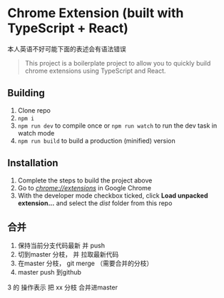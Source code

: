 # Chrome Extension (built with TypeScript + React)
本人英语不好可能下面的表述会有语法错误
> This project is a boilerplate project to allow you to quickly build chrome extensions using TypeScript and React.

## Building

1.  Clone repo
2.  `npm i`
3.  `npm run dev` to compile once or `npm run watch` to run the dev task in watch mode
4.  `npm run build` to build a production (minified) version

## Installation

1.  Complete the steps to build the project above
2.  Go to [_chrome://extensions_](chrome://extensions) in Google Chrome
3.  With the developer mode checkbox ticked, click **Load unpacked extension...** and select the _dist_ folder from this repo

## 合并
1. 保持当前分支代码最新 并 push
2. 切到master 分枝， 并 拉取最新代码
3. 在master 分枝， git merge  （需要合并的分枝）
4. master push 到github

3 的 操作表示  把 xx 分枝 合并进master